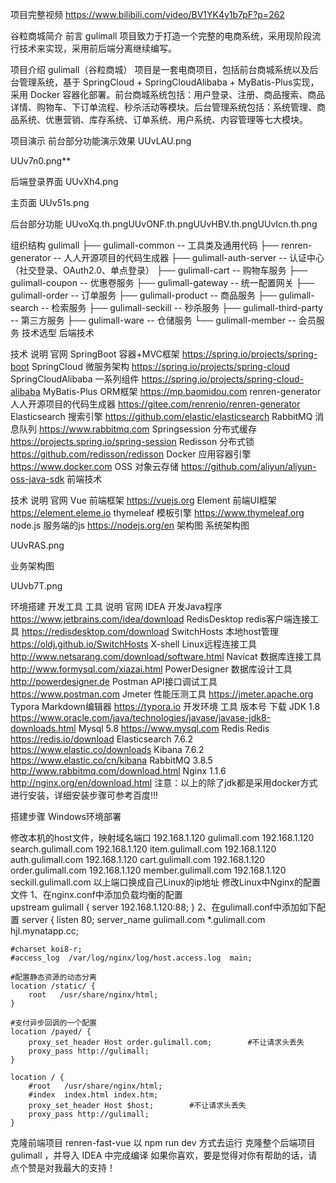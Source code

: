 项目完整视频
https://www.bilibili.com/video/BV1YK4y1b7pF?p=262

谷粒商城简介
前言
gulimall 项目致力于打造一个完整的电商系统，采用现阶段流行技术来实现，采用前后端分离继续编写。

项目介绍
gulimall（谷粒商城） 项目是一套电商项目，包括前台商城系统以及后台管理系统，基于 SpringCloud + SpringCloudAlibaba + MyBatis-Plus实现，采用 Docker 容器化部署。前台商城系统包括：用户登录、注册、商品搜索、商品详情、购物车、下订单流程、秒杀活动等模块。后台管理系统包括：系统管理、商品系统、优惠营销、库存系统、订单系统、用户系统、内容管理等七大模块。

项目演示
前台部分功能演示效果
UUvLAU.png

UUv7n0.png**

后端登录界面
UUvXh4.png

主页面
UUv51s.png

后台部分功能
UUvoXq.th.pngUUvONF.th.pngUUvHBV.th.pngUUvIcn.th.png

组织结构
gulimall
├── gulimall-common -- 工具类及通用代码
├── renren-generator -- 人人开源项目的代码生成器
├── gulimall-auth-server -- 认证中心（社交登录、OAuth2.0、单点登录）
├── gulimall-cart -- 购物车服务
├── gulimall-coupon -- 优惠卷服务
├── gulimall-gateway -- 统一配置网关
├── gulimall-order -- 订单服务
├── gulimall-product -- 商品服务
├── gulimall-search -- 检索服务
├── gulimall-seckill -- 秒杀服务
├── gulimall-third-party -- 第三方服务
├── gulimall-ware -- 仓储服务
└── gulimall-member -- 会员服务
技术选型
后端技术

技术	说明	官网
SpringBoot	容器+MVC框架	https://spring.io/projects/spring-boot
SpringCloud	微服务架构	https://spring.io/projects/spring-cloud
SpringCloudAlibaba	一系列组件	https://spring.io/projects/spring-cloud-alibaba
MyBatis-Plus	ORM框架	https://mp.baomidou.com
renren-generator	人人开源项目的代码生成器	https://gitee.com/renrenio/renren-generator
Elasticsearch	搜索引擎	https://github.com/elastic/elasticsearch
RabbitMQ	消息队列	https://www.rabbitmq.com
Springsession	分布式缓存	https://projects.spring.io/spring-session
Redisson	分布式锁	https://github.com/redisson/redisson
Docker	应用容器引擎	https://www.docker.com
OSS	对象云存储	https://github.com/aliyun/aliyun-oss-java-sdk
前端技术

技术	说明	官网
Vue	前端框架	https://vuejs.org
Element	前端UI框架	https://element.eleme.io
thymeleaf	模板引擎	https://www.thymeleaf.org
node.js	服务端的js	https://nodejs.org/en
架构图
系统架构图

UUvRAS.png

业务架构图

UUvb7T.png

环境搭建
开发工具
工具	说明	官网
IDEA	开发Java程序	https://www.jetbrains.com/idea/download
RedisDesktop	redis客户端连接工具	https://redisdesktop.com/download
SwitchHosts	本地host管理	https://oldj.github.io/SwitchHosts
X-shell	Linux远程连接工具	http://www.netsarang.com/download/software.html
Navicat	数据库连接工具	http://www.formysql.com/xiazai.html
PowerDesigner	数据库设计工具	http://powerdesigner.de
Postman	API接口调试工具	https://www.postman.com
Jmeter	性能压测工具	https://jmeter.apache.org
Typora	Markdown编辑器	https://typora.io
开发环境
工具	版本号	下载
JDK	1.8	https://www.oracle.com/java/technologies/javase/javase-jdk8-downloads.html
Mysql	5.8	https://www.mysql.com
Redis	Redis	https://redis.io/download
Elasticsearch	7.6.2	https://www.elastic.co/downloads
Kibana	7.6.2	https://www.elastic.co/cn/kibana
RabbitMQ	3.8.5	http://www.rabbitmq.com/download.html
Nginx	1.1.6	http://nginx.org/en/download.html
注意：以上的除了jdk都是采用docker方式进行安装，详细安装步骤可参考百度!!!

搭建步骤
Windows环境部署

修改本机的host文件，映射域名端口
192.168.1.120	gulimall.com
192.168.1.120	search.gulimall.com
192.168.1.120  item.gulimall.com
192.168.1.120  auth.gulimall.com
192.168.1.120  cart.gulimall.com
192.168.1.120  order.gulimall.com
192.168.1.120  member.gulimall.com
192.168.1.120  seckill.gulimall.com
以上端口换成自己Linux的ip地址
修改Linux中Nginx的配置文件
1、在nginx.conf中添加负载均衡的配置    
upstream gulimall {
        server 192.168.1.120:88;
    }
2、在gulimall.conf中添加如下配置
server {
    listen       80;
    server_name  gulimall.com  *.gulimall.com hjl.mynatapp.cc;

    #charset koi8-r;
    #access_log  /var/log/nginx/log/host.access.log  main;

    #配置静态资源的动态分离
    location /static/ {
        root   /usr/share/nginx/html;
    }

    #支付异步回调的一个配置
    location /payed/ {
        proxy_set_header Host order.gulimall.com;        #不让请求头丢失
        proxy_pass http://gulimall;
    }

    location / {
        #root   /usr/share/nginx/html;
        #index  index.html index.htm;
        proxy_set_header Host $host;        #不让请求头丢失
        proxy_pass http://gulimall;
    }
克隆前端项目 renren-fast-vue 以 npm run dev 方式去运行
克隆整个后端项目 gulimall ，并导入 IDEA 中完成编译
如果你喜欢，要是觉得对你有帮助的话，请点个赞是对我最大的支持！